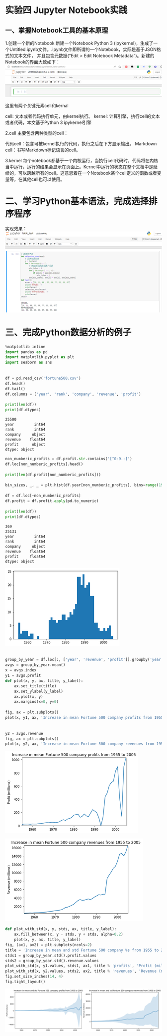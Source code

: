 # 实验四 Jupyter Notebook实践

## 一、掌握Notebook工具的基本原理

1.创建一个新的Notebook
新建一个Notebook Python 3 (ipykernel)，生成了一个Untitled.ipynb文件。.ipynb文件即所谓的一个Notebook，实际是基于JSON格式的文本文件，
并且包含元数据(“Edit > Edit Notebook Metadata”)。新建的Notebook的界面大致如下：
![png](../images/lab4/1.png)

这里有两个关键元素cell和kernal

cell: 文本或者代码执行单元，由kernel执行。
kernel: 计算引擎，执行cell的文本或者代码，本文基于Python 3 ipykernel引擎

2.cell
主要包含两种类型的cell：

代码cell：包含可被kernel执行的代码，执行之后在下方显示输出。
Markdown cell：书写Markdown标记语言的cell。

3.kernel
每个notebook都基于一个内核运行，当执行cell代码时，代码将在内核当中运行，运行的结果会显示在页面上。Kernel中运行的状态在整个文档中是延续的，可以跨越所有的cell。这意思着在一个Notebook某个cell定义的函数或者变量等，在其他cell也可以使用。

# 二、学习Python基本语法，完成选择排序程序

实现效果：
![2.png](../images/lab4/2.png)

# 三、完成Python数据分析的例子


```python
%matplotlib inline
import pandas as pd
import matplotlib.pyplot as plt
import seaborn as sns


df = pd.read_csv('fortune500.csv')
df.head()
df.tail()
df.columns = ['year', 'rank', 'company', 'revenue', 'profit']

print(len(df))
print(df.dtypes)
```

    25500
    year         int64
    rank         int64
    company     object
    revenue    float64
    profit      object
    dtype: object



```python
non_numberic_profits = df.profit.str.contains('[^0-9.-]')
df.loc[non_numberic_profits].head()

print(len(df.profit[non_numberic_profits]))

bin_sizes, _, _ = plt.hist(df.year[non_numberic_profits], bins=range(1955, 2006))

df = df.loc[~non_numberic_profits]
df.profit = df.profit.apply(pd.to_numeric)

print(len(df))
print(df.dtypes)
```

    369
    25131
    year         int64
    rank         int64
    company     object
    revenue    float64
    profit     float64
    dtype: object




![png](../images/lab4/output_7_1.png)
    



```python

group_by_year = df.loc[:, ['year', 'revenue', 'profit']].groupby('year')
avgs = group_by_year.mean()
x = avgs.index
y1 = avgs.profit
def plot(x, y, ax, title, y_label):
    ax.set_title(title)
    ax.set_ylabel(y_label)
    ax.plot(x, y)
    ax.margins(x=0, y=0)

fig, ax = plt.subplots()
plot(x, y1, ax, 'Increase in mean Fortune 500 company profits from 1955 to 2005', 'Profit (millions)')


y2 = avgs.revenue
fig, ax = plt.subplots()
plot(x, y2, ax, 'Increase in mean Fortune 500 company revenues from 1955 to 2005', 'Revenue (millions)')
```


![png](../images/lab4/output_8_0.png)
    




![png](../images/lab4/output_8_1.png)
    



```python
def plot_with_std(x, y, stds, ax, title, y_label):
    ax.fill_between(x, y - stds, y + stds, alpha=0.2)
    plot(x, y, ax, title, y_label)
fig, (ax1, ax2) = plt.subplots(ncols=2)
title = 'Increase in mean and std Fortune 500 company %s from 1955 to 2005'
stds1 = group_by_year.std().profit.values
stds2 = group_by_year.std().revenue.values
plot_with_std(x, y1.values, stds1, ax1, title % 'profits', 'Profit (millions)')
plot_with_std(x, y2.values, stds2, ax2, title % 'revenues', 'Revenue (millions)')
fig.set_size_inches(14, 4)
fig.tight_layout()
```


![png](../images/lab4/output_9_0.png)
    

